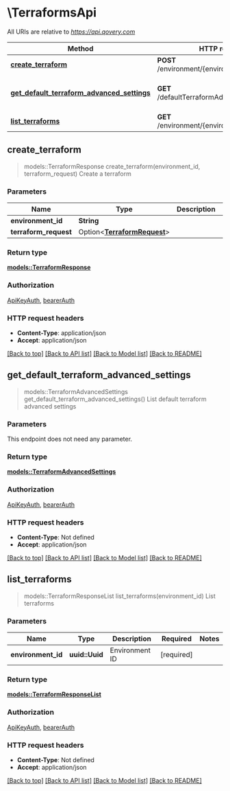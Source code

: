# \TerraformsApi

All URIs are relative to *https://api.qovery.com*

Method | HTTP request | Description
------------- | ------------- | -------------
[**create_terraform**](TerraformsApi.md#create_terraform) | **POST** /environment/{environmentId}/terraform | Create a terraform
[**get_default_terraform_advanced_settings**](TerraformsApi.md#get_default_terraform_advanced_settings) | **GET** /defaultTerraformAdvancedSettings: | List default terraform advanced settings
[**list_terraforms**](TerraformsApi.md#list_terraforms) | **GET** /environment/{environmentId}/terraform | List terraforms



## create_terraform

> models::TerraformResponse create_terraform(environment_id, terraform_request)
Create a terraform

### Parameters


Name | Type | Description  | Required | Notes
------------- | ------------- | ------------- | ------------- | -------------
**environment_id** | **String** |  | [required] |
**terraform_request** | Option<[**TerraformRequest**](TerraformRequest.md)> |  |  |

### Return type

[**models::TerraformResponse**](TerraformResponse.md)

### Authorization

[ApiKeyAuth](../README.md#ApiKeyAuth), [bearerAuth](../README.md#bearerAuth)

### HTTP request headers

- **Content-Type**: application/json
- **Accept**: application/json

[[Back to top]](#) [[Back to API list]](../README.md#documentation-for-api-endpoints) [[Back to Model list]](../README.md#documentation-for-models) [[Back to README]](../README.md)


## get_default_terraform_advanced_settings

> models::TerraformAdvancedSettings get_default_terraform_advanced_settings()
List default terraform advanced settings

### Parameters

This endpoint does not need any parameter.

### Return type

[**models::TerraformAdvancedSettings**](TerraformAdvancedSettings.md)

### Authorization

[ApiKeyAuth](../README.md#ApiKeyAuth), [bearerAuth](../README.md#bearerAuth)

### HTTP request headers

- **Content-Type**: Not defined
- **Accept**: application/json

[[Back to top]](#) [[Back to API list]](../README.md#documentation-for-api-endpoints) [[Back to Model list]](../README.md#documentation-for-models) [[Back to README]](../README.md)


## list_terraforms

> models::TerraformResponseList list_terraforms(environment_id)
List terraforms

### Parameters


Name | Type | Description  | Required | Notes
------------- | ------------- | ------------- | ------------- | -------------
**environment_id** | **uuid::Uuid** | Environment ID | [required] |

### Return type

[**models::TerraformResponseList**](TerraformResponseList.md)

### Authorization

[ApiKeyAuth](../README.md#ApiKeyAuth), [bearerAuth](../README.md#bearerAuth)

### HTTP request headers

- **Content-Type**: Not defined
- **Accept**: application/json

[[Back to top]](#) [[Back to API list]](../README.md#documentation-for-api-endpoints) [[Back to Model list]](../README.md#documentation-for-models) [[Back to README]](../README.md)

